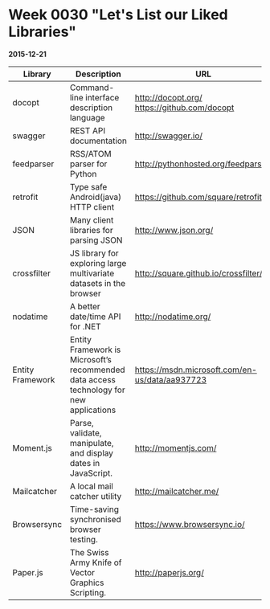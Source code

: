 # Week 0030 "Let's List our Liked Libraries"
**2015-12-21**

Library|Description|URL
-------|-----------|---
docopt|Command-line interface description language|http://docopt.org/ https://github.com/docopt
swagger|REST API documentation|http://swagger.io/
feedparser|RSS/ATOM parser for Python|http://pythonhosted.org/feedparser/
retrofit|Type safe Android(java) HTTP client|https://github.com/square/retrofit
JSON|Many client libraries for parsing JSON|http://www.json.org/
crossfilter|JS library for exploring large multivariate datasets in the browser|http://square.github.io/crossfilter/
nodatime|A better date/time API for .NET|http://nodatime.org/
Entity Framework|Entity Framework is Microsoft’s recommended data access technology for new applications|https://msdn.microsoft.com/en-us/data/aa937723
Moment.js|Parse, validate, manipulate, and display dates in JavaScript.|http://momentjs.com/
Mailcatcher|A local mail catcher utility|http://mailcatcher.me/
Browsersync|Time-saving synchronised browser testing.|https://www.browsersync.io/
Paper.js|The Swiss Army Knife of Vector Graphics Scripting.|http://paperjs.org/
